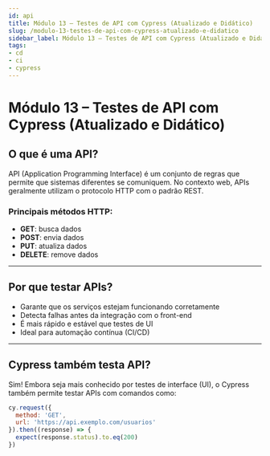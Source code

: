 ```yaml
---
id: api
title: Módulo 13 – Testes de API com Cypress (Atualizado e Didático)
slug: /modulo-13-testes-de-api-com-cypress-atualizado-e-didatico
sidebar_label: Módulo 13 – Testes de API com Cypress (Atualizado e Didático)
tags:
- cd
- ci
- cypress
---
```


# Módulo 13 – Testes de API com Cypress (Atualizado e Didático)

## O que é uma API?

API (Application Programming Interface) é um conjunto de regras que permite que sistemas diferentes se comuniquem. No contexto web, APIs geralmente utilizam o protocolo HTTP com o padrão REST.

### Principais métodos HTTP:

- **GET**: busca dados
- **POST**: envia dados
- **PUT**: atualiza dados
- **DELETE**: remove dados

---

## Por que testar APIs?

- Garante que os serviços estejam funcionando corretamente
- Detecta falhas antes da integração com o front-end
- É mais rápido e estável que testes de UI
- Ideal para automação contínua (CI/CD)

---

## Cypress também testa API?

Sim! Embora seja mais conhecido por testes de interface (UI), o Cypress também permite testar APIs com comandos como:

```js
cy.request({
  method: 'GET',
  url: 'https://api.exemplo.com/usuarios'
}).then((response) => {
  expect(response.status).to.eq(200)
})
